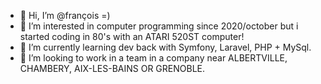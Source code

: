 - 👋 Hi, I’m @françois =)
- 👀 I’m interested in computer programming since 2020/october but i started coding in 80's with an ATARI 520ST computer!
- 🌱 I’m currently learning dev back with Symfony, Laravel, PHP + MySql.
- 💞️ I’m looking to work in a team in a company near ALBERTVILLE, CHAMBERY, AIX-LES-BAINS OR GRENOBLE.
